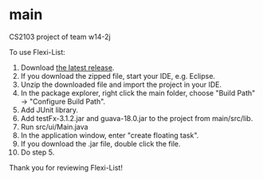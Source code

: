 # main
CS2103 project of team w14-2j

To use Flexi-List:

1. Download [the latest release](https://github.com/cs2103aug2015-w14-2j/main/releases).
2. If you download the zipped file, start your IDE, e.g. Eclipse.
3. Unzip the downloaded file and import the project in your IDE.
4. In the package explorer, right click the main folder, choose "Build Path" -> "Configure Build Path".
5. Add JUnit library.
5. Add testFx-3.1.2.jar and guava-18.0.jar to the project from main/src/lib.
4. Run src/ui/Main.java
5. In the application window, enter "create floating task".
6. If you download the .jar file, double click the file.
7. Do step 5.

Thank you for reviewing Flexi-List!
